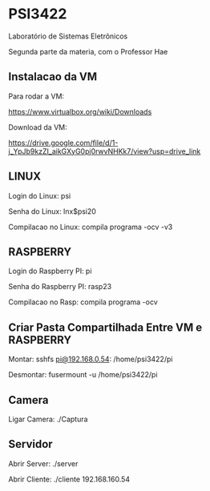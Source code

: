 # PSI3422 

Laboratório de Sistemas Eletrônicos

Segunda parte da materia, com o Professor Hae

## Instalacao da VM

Para rodar a VM:

https://www.virtualbox.org/wiki/Downloads

Download da VM:

https://drive.google.com/file/d/1-j_YpJb9kzZI_aikGXyG0pj0rwvNHKk7/view?usp=drive_link

## LINUX

Login do Linux: psi

Senha do Linux: lnx$psi20

Compilacao no Linux: compila programa -ocv -v3

## RASPBERRY

Login do Raspberry PI: pi

Senha do Raspberry PI: rasp23

Compilacao no Rasp: compila programa -ocv

## Criar Pasta Compartilhada Entre VM e RASPBERRY

Montar: sshfs pi@192.168.0.54: /home/psi3422/pi

Desmontar: fusermount -u /home/psi3422/pi 

## Camera

Ligar Camera: ./Captura

## Servidor

Abrir Server: ./server

Abrir Cliente: ./cliente 192.168.160.54
